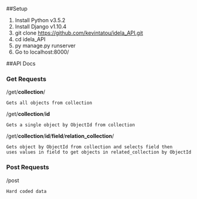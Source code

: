 ##Setup
1. Install Python v3.5.2
2. Install Django v1.10.4
3. git clone https://github.com/kevintatou/idela_API.git
4. cd idela_API
5. py manage.py runserver
6. Go to localhost:8000/

##API Docs
### Get Requests
/get/**collection**/
```
Gets all objects from collection
```
/get/**collection**/**id**
```
Gets a single object by ObjectId from collection
```
/get/**collection**/**id**/**field**/**relation_collection**/
```
Gets object by ObjectId from collection and selects field then 
uses values in field to get objects in related_collection by ObjectId
```
### Post Requests
/post
```
Hard coded data 
```
